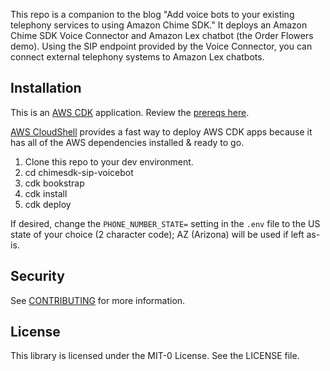 This repo is a companion to the blog "Add voice bots to your existing telephony services to using Amazon Chime SDK." It deploys an Amazon Chime SDK Voice Connector and Amazon Lex chatbot (the Order Flowers demo). Using the SIP endpoint provided by the Voice Connector, you can connect external telephony systems to Amazon Lex chatbots. 

## Installation
This is an [AWS CDK](https://docs.aws.amazon.com/cdk/v2/guide/home.html) application. Review the [prereqs here](https://docs.aws.amazon.com/cdk/v2/guide/getting_started.html#getting_started_prerequisites). 

[AWS CloudShell](https://docs.aws.amazon.com/cloudshell/latest/userguide/welcome.html) provides a fast way to deploy AWS CDK apps because it has all of the AWS dependencies installed & ready to go. 

1. Clone this repo to your dev environment. 
2. cd chimesdk-sip-voicebot
3. cdk bookstrap
4. cdk install 
5. cdk deploy 

If desired, change the `PHONE_NUMBER_STATE=` setting in the `.env` file to the US state of your choice (2 character code); AZ (Arizona) will be used if left as-is. 

## Security

See [CONTRIBUTING](CONTRIBUTING.md#security-issue-notifications) for more information.

## License

This library is licensed under the MIT-0 License. See the LICENSE file.

